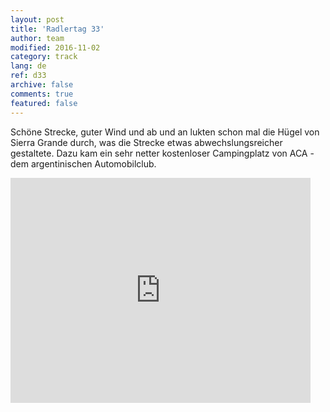 ```yaml
---   
layout: post 
title: 'Radlertag 33'  
author: team 
modified: 2016-11-02
category: track 
lang: de 
ref: d33
archive: false 
comments: true 
featured: false 
--- 
```


Schöne Strecke, guter Wind und ab und an lukten schon mal die Hügel von Sierra Grande durch, was die Strecke etwas abwechslungsreicher gestaltete. Dazu kam ein sehr netter kostenloser Campingplatz von ACA - dem argentinischen Automobilclub.

<iframe width='480' height='360' src='http://track-kit.net/maps_s3/?v=embed&track=231939.gpx' frameborder='0' allowfullscreen></iframe>